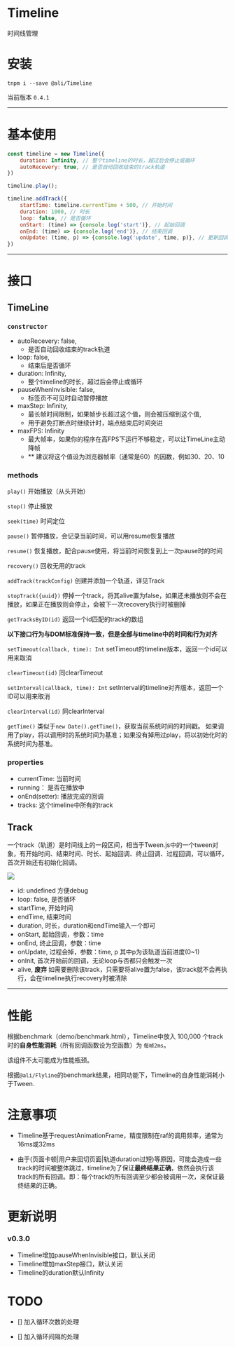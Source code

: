 # Timeline

时间线管理


# 安装

`tnpm i --save @ali/Timeline`

当前版本 `0.4.1`

---

# 基本使用

```javascript
const timeline = new Timeline({
    duration: Infinity, // 整个timeline的时长，超过后会停止或循环
    autoRecevery: true, // 是否自动回收结束的track轨道
})

timeline.play();

timeline.addTrack({
    startTime: timeline.currentTime + 500, // 开始时间
    duration: 1000, // 时长
    loop: false, // 是否循环
    onStart: (time) => {console.log('start')}, // 起始回调
    onEnd: (time) => {console.log('end')}, // 结束回调
    onUpdate: (time, p) => {console.log('update', time, p)}, // 更新回调
})
```

---

# 接口

## **TimeLine**

### `constructor`

- autoRecevery: false,
    - 是否自动回收结束的track轨道
- loop: false,
    - 结束后是否循环
- duration: Infinity,
    - 整个timeline的时长，超过后会停止或循环
- pauseWhenInvisible: false,
    - 标签页不可见时自动暂停播放
- maxStep: Infinity,
    - 最长帧时间限制，如果帧步长超过这个值，则会被压缩到这个值,
    - 用于避免打断点时继续计时，端点结束后时间突进
- maxFPS: Infinity
    - 最大帧率，如果你的程序在高FPS下运行不够稳定，可以让TimeLine主动降帧
    - ** 建议将这个值设为浏览器帧率（通常是60）的因数，例如30、20、10

### methods

`play()`
开始播放（从头开始）

`stop()`
停止播放

`seek(time)`
时间定位

`pause()`
暂停播放，会记录当前时间，可以用resume恢复播放

`resume()`
恢复播放，配合pause使用，将当前时间恢复到上一次pause时的时间

`recovery()`
回收无用的track

`addTrack(trackConfig)`
创建并添加一个轨道，详见Track

`stopTrack({uuid})`
停掉一个track，将其alive置为false，如果还未播放则不会在播放，如果正在播放则会停止，会被下一次recovery执行时被删掉

`getTracksByID(id)`
返回一个id匹配的track的数组


**以下接口行为与DOM标准保持一致，但是全部与timeline中的时间和行为对齐**


`setTimeout(callback, time): Int`
setTimeout的timeline版本，返回一个id可以用来取消

`clearTimeout(id)`
同clearTimeout

`setInterval(callback, time): Int`
setInterval的timeline对齐版本，返回一个ID可以用来取消

`clearInterval(id)`
同clearInterval

`getTime()`
类似于`new Date().getTime()`，获取当前系统时间的时间戳。
如果调用了play，将以调用时的系统时间为基准；如果没有掉用过play，将以初始化时的系统时间为基准。


### properties

- currentTime: 当前时间
- running： 是否在播放中
- onEnd(setter): 播放完成的回调
- tracks: 这个timeline中所有的track


## **Track**

一个track（轨道）是时间线上的一段区间，相当于Tween.js中的一个tween对象，有开始时间、结束时间、时长、起始回调、终止回调、过程回调，可以循环，首次开始还有初始化回调。

![](https://img.alicdn.com/tfs/TB1yL.4ebGYBuNjy0FoXXciBFXa-2382-482.png)


- id: undefined 方便debug
- loop: false,  是否循环
- startTime,    开始时间
- endTime,      结束时间
- duration,     时长，duration和endTime输入一个即可
- onStart,      起始回调，参数：time
- onEnd,        终止回调，参数：time
- onUpdate,     过程会掉，参数：time, p 其中p为该轨道当前进度(0~1)
- onInit,       首次开始前的回调，无论loop与否都只会触发一次
- alive,        **废弃** 如需要删除该track，只需要将alive置为false，该track就不会再执行，会在timeline执行recovery时被清除

---

# 性能

根据benchmark（demo/benchmark.html），Timeline中放入 100,000 个track时的**自身性能消耗**（所有回调函数设为空函数）为 `每帧2ms`。

该组件不太可能成为性能瓶颈。

根据`@ali/Flyline`的benchmark结果，相同功能下，Timeline的自身性能消耗小于Tween.

# 注意事项

- Timeline基于requestAnimationFrame，精度限制在raf的调用频率，通常为16ms或32ms

- 由于(页面卡顿|用户来回切页面|轨道duration过短)等原因，可能会造成一些track的时间被整体跳过，timeline为了保证**最终结果正确**，依然会执行该track的所有回调。即：每个track的所有回调至少都会被调用一次，来保证最终结果的正确。


# 更新说明

### v0.3.0

- Timeline增加pauseWhenInvisible接口，默认关闭
- Timeline增加maxStep接口，默认关闭
- Timeline的duration默认Infinity


# TODO

- [] 加入循环次数的处理

- [] 加入循环间隔的处理

